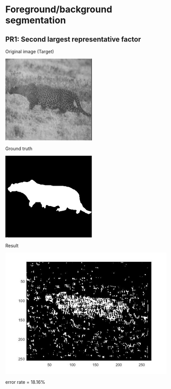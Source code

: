 # Foreground/background segmentation
## PR1: Second largest representative factor
Original image (Target)

![Alt text](PR1/pic/cheetah.jpg "cheetah")

Ground truth

![Alt text](PR1/pic/cheetah_mask.jpg "cheetah_mask")

Result

![Alt text](PR1/pic/result.jpg "result")

error rate = 18.16%
